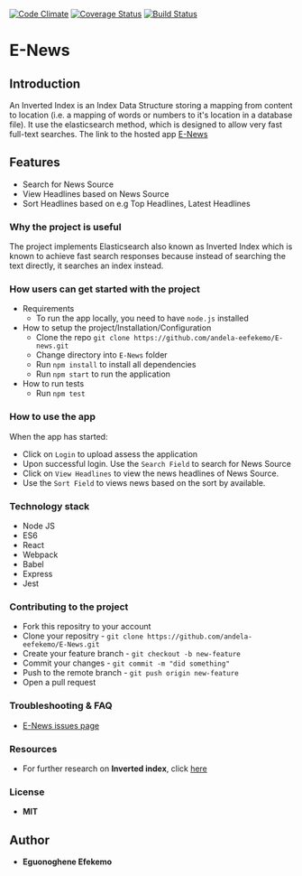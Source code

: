 [![Code Climate](https://codeclimate.com/github/andela-moseni/inverted-index/badges/gpa.svg)](https://codeclimate.com/github/andela-moseni/inverted-index) [![Coverage Status](https://coveralls.io/repos/github/andela-moseni/inverted-index/badge.png?branch=development)](https://coveralls.io/github/andela-moseni/inverted-index?branch=development) [![Build Status](https://travis-ci.org/andela-moseni/inverted-index.svg?branch=development)](https://travis-ci.org/andela-moseni/inverted-index)
# E-News
## Introduction
An Inverted Index is an Index Data Structure storing a mapping from content to location (i.e. a mapping of words or numbers to it's location in a database file). It use the elasticsearch method, which is designed to allow very fast full-text searches.
The link to the hosted app [E-News](https://e--news.herokuapp.com)

## Features
- Search for News Source
- View Headlines based on News Source
- Sort Headlines based on e.g Top Headlines, Latest Headlines

### Why the project is useful
The project implements Elasticsearch also known as Inverted Index which is known to achieve fast search responses because instead of searching the text directly, it searches an index instead.

### How users can get started with the project
  - Requirements
    * To run the app locally, you need to have `node.js` installed
  - How to setup the project/Installation/Configuration
    * Clone the repo `git clone https://github.com/andela-eefekemo/E-news.git`
    * Change directory into `E-News` folder
    * Run `npm install` to install all dependencies
    * Run `npm start` to run the application
  - How to run tests
    * Run `npm test` 

### How to use the app
When the app has started: 
* Click on `Login` to upload assess the application
* Upon successful login. Use the `Search Field` to search for News Source
* Click on `View Headlines` to view the news headlines of News Source.
* Use the `Sort Field` to views news based on the sort by available.

### Technology stack
* Node JS
* ES6
* React
* Webpack
* Babel
* Express
* Jest

<!--### Limitations of the project
-->

### Contributing to the project
* Fork this repositry to your account
* Clone your repositry -  `git clone https://github.com/andela-eefekemo/E-News.git`
* Create your feature branch - `git checkout -b new-feature`
* Commit your changes - `git commit -m "did something"`
* Push to the remote branch - `git push origin new-feature`
* Open a pull request

### Troubleshooting & FAQ
- [E-News issues page](https://github.com/andela-eefekemo/E-News/issues)

### Resources
- For further research on **Inverted index**, click [here](https://www.elastic.co/guide/en/elasticsearch/guide/current/inverted-index.html)

### License
  *  **MIT**
## Author
* **Eguonoghene Efekemo**
